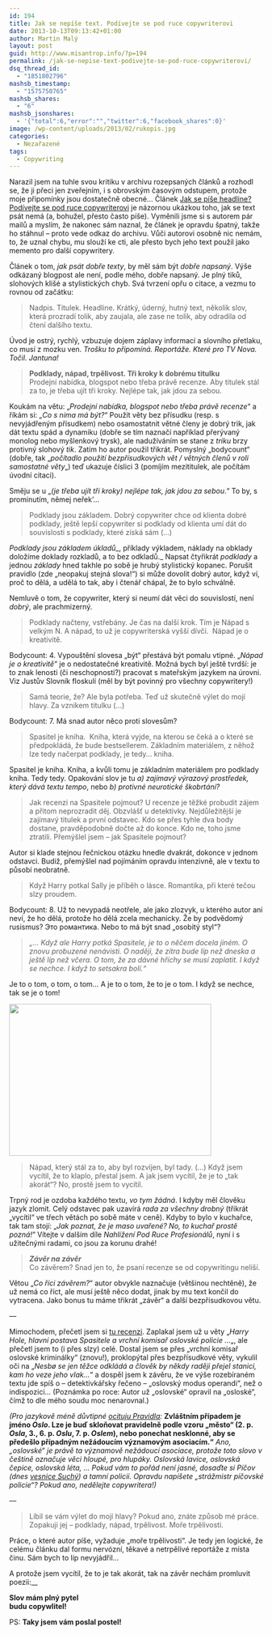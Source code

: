 ```yaml
---
id: 194
title: Jak se nepíše text. Podívejte se pod ruce copywriterovi
date: 2013-10-13T09:13:42+01:00
author: Martin Malý
layout: post
guid: http://www.misantrop.info/?p=194
permalink: /jak-se-nepise-text-podivejte-se-pod-ruce-copywriterovi/
dsq_thread_id:
  - "1851802796"
mashsb_timestamp:
  - "1575750765"
mashsb_shares:
  - "6"
mashsb_jsonshares:
  - '{"total":6,"error":"","twitter":6,"facebook_shares":0}'
image: /wp-content/uploads/2013/02/rukopis.jpg
categories:
  - Nezařazené
tags:
  - Copywriting
---
```

Narazil jsem na tuhle svou kritiku v archivu rozepsaných článků a rozhodl se, že ji přeci jen zveřejním, i s obrovským časovým odstupem, protože moje připomínky jsou dostatečně obecné&#8230; Článek [Jak se píše headline? Podívejte se pod ruce copywriterovi](http://web.archive.org/web/20120227194416/http://dictum.cz/jak-se-pise-headline-podivejte-se-pod-ruce-copywriterovi/) je názornou ukázkou toho, jak se text psát nemá (a, bohužel, přesto často píše). Vyměnili jsme si s autorem pár mailů a myslím, že nakonec sám naznal, že článek je opravdu špatný, takže ho stáhnul &#8211; proto vede odkaz do archivu. Vůči autorovi osobně nic nemám, to, že uznal chybu, mu slouží ke cti, ale přesto bych jeho text použil jako memento pro další copywritery.

<!--more-->

Článek o tom, _jak psát dobře texty_, by měl sám být _dobře napsaný_. Výše odkázaný blogpost ale není, podle mého, dobře napsaný. Je plný tiků, slohových klišé a stylistických chyb. Svá tvrzení opřu o citace, a vezmu to rovnou od začátku:

> Nadpis. Titulek. Headline. Krátký, úderný, hutný text, několik slov, která prozradí tolik, aby zaujala, ale zase ne tolik, aby odradila od čtení dalšího textu.

Úvod je ostrý, rychlý, vzbuzuje dojem záplavy informací a slovního přetlaku, co musí z mozku ven. _Trošku to připomíná. Reportáže. Které pro TV Nova. Točil. Jantuna!_

> **Podklady, nápad, trpělivost. Tři kroky k dobrému titulku**  
> Prodejní nabídka, blogspot nebo třeba právě recenze. Aby titulek stál za to, je třeba ujít tři kroky. Nejlépe tak, jak jdou za sebou.

Koukám na větu: &#8222;_Prodejní nabídka, blogspot nebo třeba právě recenze_&#8220; a říkám si: _&#8222;Co s nima má být?_&#8220; Použít věty bez přísudku (resp. s nevyjádřeným přísudkem) nebo osamostatnit větné členy je dobrý trik, jak dát textu spád a dynamiku (dobře se tím naznačí například přerývaný monolog nebo myšlenkový trysk), ale nadužíváním se stane z _triku_ brzy protivný slohový _tik_. Zatím ho autor použil třikrát. Pomyslný &#8222;bodycount&#8220; (dobře, tak &#8222;_počítadlo použití bezpřísudkových vět / větných členů v roli samostatné věty_&#8222;) teď ukazuje číslici 3 (pomíjím mezititulek, ale počítám úvodní citaci).

Směju se u &#8222;_(je třeba ujít tři kroky) nejlépe tak, jak jdou za sebou_.&#8220; To by, s prominutím, němej neřek&#8217;&#8230;

> Podklady jsou základem. Dobrý copywriter chce od klienta dobré podklady, ještě lepší copywriter si podklady od klienta umí dát do souvislosti s podklady, které získá sám (&#8230;)

_Podklady jsou základem_ _úkladů__, příklady výkladem, náklady na obklady doložíme doklady rozkladů, a to bez odkladů._ Napsat čtyřikrát _podklady_ a jednou _základy_ hned takhle po sobě je hrubý stylistický kopanec. Porušit pravidlo (zde &#8222;neopakuj stejná slova!&#8220;) si může dovolit dobrý autor, když ví, proč to dělá, a udělá to tak, aby i čtenář chápal, že to bylo schválně.

Nemluvě o tom, že copywriter, který si neumí dát věci do souvislostí, není _dobrý_, ale prachmizerný.

> Podklady načteny, vstřebány. Je čas na další krok. Tím je Nápad s velkým N. A nápad, to už je copywriterská vyšší dívčí.  Nápad je o kreativitě.

Bodycount: 4. Vypouštění slovesa &#8222;být&#8220; přestává být pomalu vtipné. &#8222;_Nápad je o kreativitě_&#8220; je o nedostatečné kreativitě. Možná bych byl ještě tvrdší: je to znak lenosti (či neschopnosti?) pracovat s mateřským jazykem na úrovni. Viz Justův Slovník floskulí (měl by být povinný pro všechny copywritery!)

> Samá teorie, že? Ale byla potřeba. Teď už skutečně výlet do mojí hlavy. Za vznikem titulku (&#8230;)

Bodycount: 7. Má snad autor něco proti slovesům?

> Spasitel je kniha.  Kniha, která vyjde, na kterou se čeká a o které se předpokládá, že bude bestsellerem. Základním materiálem, z něhož lze tedy načerpat podklady, je tedy… kniha.

Spasitel je kniha. Kniha, a kvůli tomu je základním materiálem pro podklady kniha. Tedy tedy. Opakování slov je tu _a) zajímavý výrazový prostředek, který dává textu tempo_, nebo _b) protivné neurotické škobrtání?_

> Jak recenzi na Spasitele pojmout? U recenze je těžké probudit zájem a přitom neprozradit děj. Obzvlášť u detektivky. Nejdůležitější je zajímavý titulek a první odstavec. Kdo se přes tyhle dva body dostane, pravděpodobně dočte až do konce. Kdo ne, toho jsme ztratili. Přemýšlel jsem – jak Spasitele pojmout?

Autor si klade stejnou řečnickou otázku hnedle dvakrát, dokonce v jednom odstavci. Budiž, přemýšlel nad pojímáním opravdu intenzivně, ale v textu to působí neobratně.

> Když Harry potkal Sally je příběh o lásce. Romantika, při které tečou slzy proudem.

Bodycount: 8. Už to nevypadá neotřele, ale jako zlozvyk, u kterého autor ani neví, že ho dělá, protože ho dělá zcela mechanicky. Že by podvědomý rusismus? Это романтика. Nebo to má být snad &#8222;osobitý styl&#8220;?

> _„… Když ale Harry potká Spasitele, je to o něčem docela jiném. O znovu probuzené nenávisti. O naději, že zítra bude líp než dneska a ještě líp než včera. O tom, že za dávné hříchy se musí zaplatit. I když se nechce. I když to setsakra bolí.“_ 

Je to o tom, o tom, o tom&#8230; A je to o tom, že to je o tom. I když se nechce, tak se je o tom!

<a href="http://www.misantrop.info/jak-se-nepise-text-podivejte-se-pod-ruce-copywriterovi/attachment/15231998/" rel="attachment wp-att-209"><img class="aligncenter size-full wp-image-209" title="15231998" alt="" src="http://www.misantrop.info/wp-content/uploads/2012/02/15231998.jpg" width="400" height="300" srcset="https://www.misantrop.info/wp-content/uploads/2012/02/15231998.jpg 400w, https://www.misantrop.info/wp-content/uploads/2012/02/15231998-200x150.jpg 200w" sizes="(max-width: 400px) 100vw, 400px" /></a>

> Nápad, který stál za to, aby byl rozvíjen, byl tady. (&#8230;) Když jsem vycítil, že to klaplo, přestal jsem. A jak jsem vycítil, že je to „tak akorát“? No, prostě jsem to vycítil.

Trpný rod je ozdoba každého textu, _vo tym žádná_. I kdyby měl člověku jazyk zlomit. Celý odstavec pak uzavírá _rada za všechny drobný_ (třikrát &#8222;vycítil&#8220; ve třech větách po sobě máte v ceně). Kdyby to bylo v kuchařce, tak tam stojí: &#8222;_Jak poznat, že je maso uvařené? No, to kuchař prostě pozná!_&#8220; Vítejte v dalším díle _Nahlížení Pod Ruce Profesionálů_, nyní i s užitečnými radami, co jsou za korunu drahé!

> _**Závěr na závěr**_  
> Co závěrem? Snad jen to, že psaní recenze se od copywritingu neliší.

Větou &#8222;_Co říci závěrem?_&#8220; autor obvykle naznačuje (většinou nechtěně), že už nemá co říct, ale musí ještě něco dodat, jinak by mu text končil do vytracena. Jako bonus tu máme třikrát &#8222;závěr&#8220; a další bezpřísudkovou větu.

&#8212;

Mimochodem, přečetl jsem si [tu recenzi](http://sourcouf.blogspot.cz/2012/02/kdyz-harry-potkal-spasitele-jo-nesb.html). Zaplakal jsem už u věty &#8222;_Harry Hole, hlavní postava Spasitele a vrchní komisař oslovské policie &#8230;_&#8222;, ale přečetl jsem to (i přes slzy) celé. Dostal jsem se přes &#8222;vrchní komisař oslovské kriminálky&#8220; (znovu!), proklopýtal přes bezpřísudkové věty, vykulil oči na &#8222;_Nesbø se jen těžce odkládá a člověk by někdy raději přejel stanici, kam ho veze jeho vlak&#8230;_&#8220; a dospěl jsem k závěru, že ve výše rozebíraném textu jde spíš o &#8211; detektivkářsky řečeno &#8211; &#8222;oslovský modus operandi&#8220;, než o indispozici&#8230; (Poznámka po roce: Autor už &#8222;oslovské&#8220; opravil na &#8222;osloské&#8220;, čímž to dle mého soudu moc nenarovnal.)

_(Pro jazykově méně důvtipné [ocituju Pravidla](http://prirucka.ujc.cas.cz/?id=380):_ **Zvláštním případem je jméno _Oslo_. Lze je buď skloňovat pravidelně podle vzoru „město“ (2. p. _Osla_, 3., 6. p. _Oslu_, 7. p. _Oslem_), nebo ponechat nesklonné, aby se předešlo případným nežádoucím významovým asociacím.&#8220;** _Ano, &#8222;oslovské&#8220; je právě ta významově nežádoucí asociace, protože toto slovo v češtině označuje věci hloupé, pro hlupáky. Oslovská lavice, oslovská čepice, oslovská léta, &#8230; Pokud vám to pořád není jasné, dosaďte si Píčov (dnes [vesnice Suchý](http://mapy.cz/s/3a3J)) a tamní policii. Opravdu napíšete &#8222;strážmistr píčovské policie&#8220;? Pokud ano, nedělejte copywritera!)_

&#8212;

> Líbil se vám výlet do mojí hlavy? Pokud ano, znáte způsob mé práce. Zopakuji jej – podklady, nápad, trpělivost. Moře trpělivosti.

Práce, o které autor píše, vyžaduje &#8222;moře trpělivosti&#8220;. Je tedy jen logické, že celému článku dal formu nervózní, těkavé a netrpělivé reportáže z místa činu. Sám bych to líp nevyjádřil&#8230;

A protože jsem vycítil, že to je tak akorát, tak na závěr nechám promluvit poezii:__

**Slov mám plný pytel**  
**budu copywlitel!**

PS: **Taky jsem vám poslal postel!**